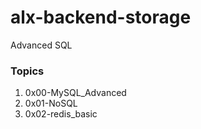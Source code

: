 # alx-backend-storage
Advanced SQL

### Topics
1. 0x00-MySQL_Advanced
2. 0x01-NoSQL
3. 0x02-redis_basic
